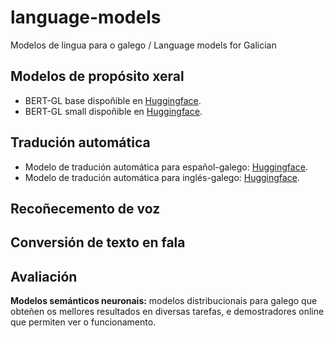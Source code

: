 # language-models
Modelos de lingua para o galego / Language models for Galician

## Modelos de propósito xeral
+ BERT-GL base dispoñible en [Huggingface](https://huggingface.co/marcosgg/bert-base-gl-cased).
+ BERT-GL small dispoñible en [Huggingface](https://huggingface.co/marcosgg/bert-small-gl-cased). 

## Tradución automática
+ Modelo de tradución automática para español-galego: [Huggingface](https://huggingface.co/proxectonos/NOS-MT-OpenNMT-es-gl).
+ Modelo de tradución automática para inglés-galego: [Huggingface](https://huggingface.co/proxectonos/NOS-MT-OpenNMT-en-gl).

## Recoñecemento de voz

## Conversión de texto en fala

## Avaliación 

**Modelos semánticos neuronais:** modelos distribucionais para galego que obteñen os mellores resultados en diversas tarefas, e demostradores online que permiten ver o funcionamento.
